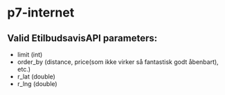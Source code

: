 # p7-internet

## Valid EtilbudsavisAPI parameters:
* limit (int)
* order_by (distance, price(som ikke virker så fantastisk godt åbenbart), etc.)
* r_lat (double)
* r_lng (double)

